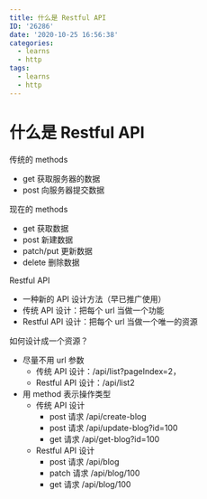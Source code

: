 ```yaml
---
title: 什么是 Restful API
ID: '26286'
date: '2020-10-25 16:56:38'
categories:
  - learns
  - http
tags:
  - learns
  - http
---
```


# 什么是 Restful API

传统的 methods

- get 获取服务器的数据
- post 向服务器提交数据

现在的 methods

- get 获取数据
- post 新建数据
- patch/put 更新数据
- delete 删除数据

Restful API

- 一种新的 API 设计方法（早已推广使用）
- 传统 API 设计：把每个 url 当做一个功能
- Restful API 设计：把每个 url 当做一个唯一的资源

如何设计成一个资源？

- 尽量不用 url 参数
    - 传统 API 设计：/api/list?pageIndex=2，
    - Restful API 设计：/api/list2
- 用 method 表示操作类型
    - 传统 API 设计
        - post 请求 /api/create-blog
        - post 请求 /api/update-blog?id=100
        - get 请求 /api/get-blog?id=100
    - Restful API 设计
        - post 请求 /api/blog
        - patch 请求 /api/blog/100
        - get 请求 /api/blog/100
 
 
